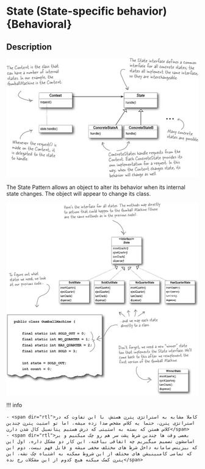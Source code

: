 # State (State-specific behavior) {Behavioral}

## Description

![](state/image2.jpg)

The State Pattern allows an object to alter its behavior when its internal state changes. The object will appear to change its class.

![](state/image1.jpg)

!!! info

    - <span dir="rtl">کاملا مشابه به استراتژی پترن هستش، با این تفاوت که در استراتژی پترن، حتما یه کلاس مشخص صدا زده میشه، اما تو استیت پترن چندین کلاس هستن که بسته به استیتی که درش هستیم پتانسیل کال شدن دارن</span>
    - <span dir="rtl">بعضی وقت ها چندین شرط پشت سر هم رو چک میکنیم و بر اساسشون تصمیم میگیریم چه اتفاقی بیافته، این کار دو مشکل داره، اول این که بیزینس سامانه داخل شرط های مختلف مخفی میشه و قابل فهم نیست، دوم این که تمامی کامبینیشن های مختلف از این شروط ممکنه به اشتباه چک نشه، این پترن کمک میکنه هیچ کدوم از این مشکلات رخ نده</span>
